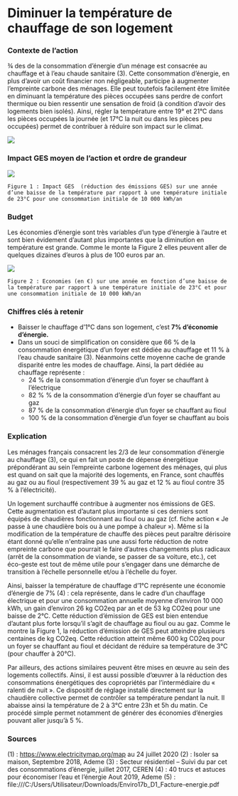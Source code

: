 # Diminuer la température de chauffage de son logement

### Contexte de l’action
¾ des de la consommation d’énergie d’un ménage est consacrée au chauffage et à l’eau chaude sanitaire (3). Cette consommation d’énergie, en plus d’avoir un coût financier non négligeable, participe à augmenter l’empreinte carbone des ménages. Elle peut toutefois facilement être limitée en diminuant la température des pièces occupées sans perdre de confort thermique ou bien ressentir une sensation de froid (à condition d’avoir des logements bien isolés). Ainsi, régler la température entre 19° et 21°C dans les pièces occupées la journée (et 17°C la nuit ou dans les pièces peu occupées) permet de contribuer à réduire son impact sur le climat.

![](https://sendeyo.com/up/d/bb72233aef)

### Impact GES moyen de l’action et ordre de grandeur

![](https://www.associationbilancarbone.fr/wp-content/uploads/2020/12/temperature-logement-fig1.jpg)

```Figure 1 : Impact GES  (réduction des émissions GES) sur une année d’une baisse de la température par rapport à une température initiale de 23°C pour une consommation initiale de 10 000 kWh/an ```

### Budget
Les économies d’énergie sont très variables d’un type d’énergie à l’autre et sont bien évidement d’autant plus importantes que la diminution en température est grande. Comme le monte la Figure 2 elles peuvent aller de quelques dizaines d’euros à plus de 100 euros par an.

![](https://www.associationbilancarbone.fr/wp-content/uploads/2020/12/temperature-logement-fig2.jpg)

```Figure 2 : Economies (en €) sur une année en fonction d’une baisse de la température par rapport à une température initiale de 23°C et pour une consommation initiale de 10 000 kWh/an ```

### Chiffres clés à retenir
- Baisser le chauffage d’1°C dans son logement, c’est **7% d’économie d’énergie.**
- Dans un souci de simplification on considère que 66 % de la consommation énergétique d’un foyer est dédiée au chauffage et 11 % à l’eau chaude sanitaire (3). Néanmoins cette moyenne cache de grande disparité entre les modes de chauffage. Ainsi, la part dédiée au chauffage représente :
	- 24 % de la consommation d’énergie d’un foyer se chauffant à l’électrique
	- 82 % % de la consommation d’énergie d’un foyer se chauffant au gaz
	- 87 % de la consommation d’énergie d’un foyer se chauffant au fioul
	- 100 % de la consommation d’énergie d’un foyer se chauffant au bois

### Explication
Les ménages français consacrent les 2/3 de leur consommation d’énergie au chauffage (3), ce qui en fait un poste de dépense énergétique prépondérant au sein l’empreinte carbone logement des ménages, qui plus est quand on sait que la majorité des logements, en France, sont chauffés au gaz ou au fioul (respectivement 39 % au gaz et 12 % au fioul contre 35 % à l’électricité).

Un logement surchauffé contribue à augmenter nos émissions de GES. Cette augmentation est d’autant plus importante si ces derniers sont équipés de chaudières fonctionnant au fioul ou au gaz (cf. fiche action « Je passe à une chaudière bois ou à une pompe à chaleur »). Même si la modification de la température de chauffe des pièces peut paraître dérisoire étant donné qu’elle n'entraîne pas une aussi forte réduction de notre empreinte carbone que pourrait le faire d’autres changements plus radicaux (arrêt de la consommation de viande, se passer de sa voiture, etc.), cet éco-geste est tout de même utile pour s’engager dans une démarche de transition à l’échelle personnelle et/ou à l’échelle du foyer.

Ainsi, baisser la température de chauffage d’1°C représente une économie d’énergie de 7% (4) : cela représente, dans le cadre d’un chauffage électrique et pour une consommation annuelle moyenne d’environ 10 000 kWh, un gain d’environ 26 kg CO2eq par an et de 53 kg CO2eq pour une baisse de 2°C. Cette réduction d’émission de GES est bien entendue d’autant plus forte lorsqu’il s’agit de chauffage au fioul ou au gaz. Comme le montre la Figure 1, la réduction d’émission de GES peut atteindre plusieurs centaines de kg CO2eq. Cette réduction atteint même 600 kg CO2eq pour un foyer se chauffant au fioul et décidant de réduire sa température de 3°C (pour chauffer à 20°C). 

Par ailleurs, des actions similaires peuvent être mises en œuvre au sein des logements collectifs. Ainsi, il est aussi possible d’œuvrer à la réduction des consommations énergétiques des copropriétés par l’intermédiaire du « ralenti de nuit ». Ce dispositif de réglage installé directement sur la chaudière collective permet de contrôler sa température pendant la nuit. Il abaisse ainsi la température de 2 à 3°C entre 23h et 5h du matin. Ce procédé simple permet notamment de générer des économies d’énergies pouvant aller jusqu’à 5 %.

### Sources
(1) : https://www.electricitymap.org/map au 24 juillet 2020 
(2) : Isoler sa maison, Septembre 2018, Ademe
(3) : Secteur résidentiel – Suivi du par cet des consommations d’énergie, juillet 2017, CEREN
(4) : 40 trucs et astuces pour économiser l’eau et l’énergie Aout 2019, Ademe
(5) : file:///C:/Users/Utilisateur/Downloads/Enviro17b_D1_Facture-energie.pdf


